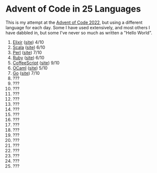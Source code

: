 # Advent of Code in 25 Languages
This is my attempt at the [Advent of Code 2022](https://adventofcode.com/2022), but using a different language for each day. Some I have used extensively, and most others I have dabbled in, but some I've never so much as written a "Hello World".

1. [Elixir](https://github.com/jheredos/Advent-of-Code-in-25-Languages/tree/main/day1-elixir) ([site](https://elixir-lang.org/)) 4/10
1. [Scala](https://github.com/jheredos/Advent-of-Code-in-25-Languages/tree/main/day2-scala) ([site](https://scala-lang.org/)) 6/10
1. [Perl](https://github.com/jheredos/Advent-of-Code-in-25-Languages/tree/main/day3-perl) ([site](https://www.perl.org/)) 7/10
1. [Ruby](https://github.com/jheredos/Advent-of-Code-in-25-Languages/tree/main/day4-ruby) ([site](https://www.ruby-lang.org/en/)) 6/10
1. [CoffeeScript](https://github.com/jheredos/Advent-of-Code-in-25-Languages/tree/main/day5-coffeescript) ([site](https://coffeescript.org/)) 9/10
1. [OCaml](https://github.com/jheredos/Advent-of-Code-in-25-Languages/tree/main/day6-ocaml) ([site](https://ocaml.org/)) 5/10
1. [Go](https://github.com/jheredos/Advent-of-Code-in-25-Languages/tree/main/day7-go) ([site](https://go.dev/)) 7/10
1. ???
1. ???
1. ???
1. ???
1. ???
1. ???
1. ???
1. ???
1. ???
1. ???
1. ???
1. ???
1. ???
1. ???
1. ???
1. ???
1. ???
1. ???